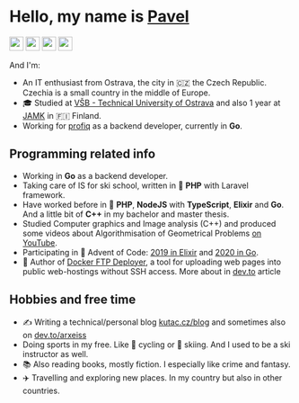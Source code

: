 # Hello, my name is [Pavel](https://www.kutac.cz)

<a href="https://dev.to/arxeiss"><img src="https://img.shields.io/badge/Dev.To-black?logo=devdotto" height="25px"></a>
<a href="https://www.youtube.com/channel/UCRr2VSdzJeWMvW2WFw_uvag"><img src="https://img.shields.io/badge/YouTube-red?logo=youtube" height="25px"></a>
<a href="https://www.kutac.cz"><img src="https://img.shields.io/badge/Blog-Portfolio-green" height="25px"></a> 
<a href="https://www.linkedin.com/in/pavelkutac/"><img src="https://img.shields.io/badge/LinkedIn-blue?logo=linkedin" height="25px"></a>

And I'm:

- An IT enthusiast from Ostrava, the city in 🇨🇿 the Czech Republic. Czechia is a small country in the middle of Europe.
- 🎓 Studied at [VŠB - Technical University of Ostrava](https://www.vsb.cz/en) and also 1 year at [JAMK](https://www.jamk.fi/en/Home/) in 🇫🇮 Finland.
- Working for [profiq](https://www.profiq.com/) as a backend developer, currently in **Go**.

## Programming related info

- Working in **Go** as a backend developer.
- Taking care of IS for ski school, written in :elephant: **PHP** with Laravel framework.
- Have worked before in :elephant: **PHP**, **NodeJS** with **TypeScript**, **Elixir** and **Go**. And a little bit of **C++** in my bachelor and master thesis.
- Studied Computer graphics and Image analysis (C++) and produced some videos about Algorithmisation of Geometrical Problems  [on YouTube](https://www.youtube.com/playlist?list=PLkX8LaR_NiJBx38USppREzcDAvbfybqhO).
- Participating in :christmas_tree: Advent of Code: [2019 in Elixir](https://github.com/arxeiss/advent-of-code-2019) and [2020 in Go](https://github.com/arxeiss/advent-of-code-2020).
- :rocket: Author of [Docker FTP Deployer](https://gitlab.com/pavel.kutac/docker-ftp-deployer), a tool for uploading web pages into public web-hostings without SSH access. More about in [dev.to](https://dev.to/arxeiss/parallel-incremental-ftp-deploy-in-ci-pipeline-2511) article

## Hobbies and free time

- ✍️ Writing a technical/personal blog [kutac.cz/blog](https://www.kutac.cz/blog) and sometimes also on [dev.to/arxeiss](https://dev.to/arxeiss)
- Doing sports in my free. Like :bicyclist: cycling or :ski: skiing. And I used to be a ski instructor as well.
- :books: Also reading books, mostly fiction. I especially like crime and fantasy.
- :airplane: Travelling and exploring new places. In my country but also in other countries.
